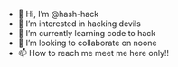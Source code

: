 - 👋 Hi, I’m @hash-hack
- 👀 I’m interested in hacking devils
- 🌱 I’m currently learning code to hack
- 💞️ I’m looking to collaborate on noone
- 📫 How to reach me meet me here only!!

<!---
hash-hack/hash-hack is a ✨ special ✨ repository because its `README.md` (this file) appears on your GitHub profile.
You can click the Preview link to take a look at your changes.
--->
